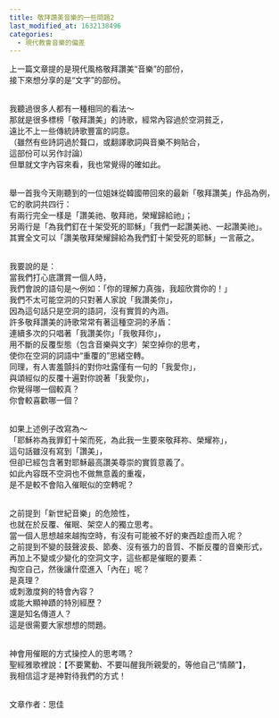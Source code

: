 ```yaml
---
title: 敬拜讚美音樂的一些問題2
last_modified_at: 1632138496
categories:
  - 現代教會音樂的偏差
---
```


<p>上一篇文章提的是現代風格敬拜讚美“音樂”的部份，<br>
接下來想分享的是“文字”的部份。</p>

<p><br>
我聽過很多人都有一種相同的看法～<br>
那就是很多標榜「敬拜讚美」的詩歌，經常內容過於空洞貧乏，<br>
遠比不上一些傳統詩歌豐富的詞意。<br>
（雖然有些詩詞過於聱口，或翻譯歌詞與音樂不夠貼合，<br>
這部份可以另作討論）<br>
但單就文字內容來看，我也常覺得的確如此。</p>

<p><br>
舉一首我今天剛聽到的一位姐妹從韓國帶回來的最新「敬拜讚美」作品為例，<br>
它的歌詞共四行：<br>
有兩行完全一樣是「讚美祂、敬拜祂，榮耀歸給祂」；<br>
另兩行是「為我們釘在十架受死的耶穌」「我們一起讚美祂、一起讚美祂」。<br>
其實全文可以「讚美敬拜榮耀歸給為我們釘十架受死的耶穌」一言蔽之。</p>

<p><br>
我要說的是：<br>
當我們打心底讚賞一個人時，<br>
我們會說的語句是～例如：「你的理解力真強，我超欣賞你的！」<br>
我們不太可能空洞的只對著人家說「我讚美你」，<br>
因為這句話只是空洞的語詞，沒有實質的內涵。<br>
許多敬拜讚美的詩歌常常有著這種空洞的矛盾：<br>
連續多次的只唱著「我讚美你」「我敬拜你」，<br>
用不斷的反覆型態（包含音樂與文字）架空掉你的思考，<br>
使你在空洞的詞語中“重覆的”思緒空轉。<br>
同理，有人害羞顫抖的對你吐露僅有一句的「我愛你」，<br>
與頌經似的反覆十遍對你說著「我愛你」，<br>
你覺得哪一個較真？<br>
你會較喜歡哪一個？</p>

<p><br>
如果上述例子改寫為～<br>
「耶穌祢為我罪釘十架而死，為此我一生要來敬拜祢、榮耀祢」，<br>
這句話雖沒有寫到「讚美」，<br>
但卻已經包含著對耶穌最高讚美尊崇的實質意義了。<br>
如此內容既不空洞也不做無意義的重複，<br>
是不是較不會陷入催眠似的空轉呢？</p>

<p><br>
之前提到「新世紀音樂」的危險性，<br>
也就在於反覆、催眠、架空人的獨立思考。<br>
當一個人思想越來越掏空時，有沒有可能被不好的東西趁虛而入呢？<br>
之前提到不變的鼓聲波長、節奏、沒有張力的音質、不斷反覆的音樂形式，<br>
再加上不變或少變化的空洞文字，這些都是催眠的要素：<br>
掏空自己，然後讓什麼進入「內在」呢？<br>
是真理？<br>
或刺激度夠的特會內容？<br>
或能大顯神蹟的特別經歷？<br>
還是知名傳道人？<br>
這是很需要大家想想的問題。</p>

<p><br>
神會用催眠的方式操控人的思考嗎？<br>
聖經雅歌裡說：【不要驚動、不要叫醒我所親愛的，等他自己“情願”】，<br>
我相信這才是神對待我們的方式！</p>

<p><br>
文章作者：思佳<br>
&nbsp;</p>

<p>&nbsp;</p>

